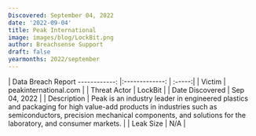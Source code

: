 ```yaml
---
Discovered: September 04, 2022
date: '2022-09-04'
title: Peak International
image: images/blog/LockBit.png
author: Breachsense Support
draft: false
yearmonths: 2022/september
---
```



| Data Breach Report
------------:     |:-------------:    | :-----:|
| Victim      | peakinternational.com      | 
| Threat Actor      | LockBit      | 
| Date Discovered      | Sep 04, 2022      | 
| Description      | Peak is an industry leader in engineered plastics and packaging for high value-add products in industries such as semiconductors, precision mechanical components, and solutions for the laboratory, and consumer markets.      | 
| Leak Size      | N/A      | 

